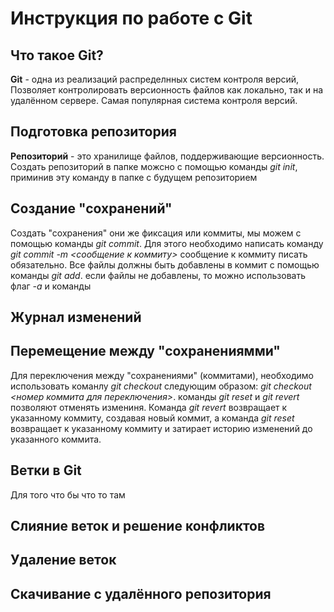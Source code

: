 # Инструкция по работе с Git

## Что такое Git?
**Git** - одна из реализаций распределнных систем контроля версий, Позволяет контролировать версионность файлов как локально, так и на удалённом сервере. Самая популярная система контроля версий.



## Подготовка репозитория 
**Репозиторий** - это хранилище файлов, поддерживающие версионность. Создать репозиторий в папке можсно с помощью команды *git init*, приминив эту команду в папке с будущем репозиторием 


## Создание "сохранений" 
Создать "сохранения" они же фиксация или коммиты, мы можем с помощью команды *git commit*. Для этого необходимо написать команду *git commit -m <сообщение к коммиту>* сообщение к коммиту писать обязательно. Все файлы должны быть добавлены в коммит с помощью команды *git add*. если файлы не добавлены, то можно использовать флаг *-а* и команды  

## Журнал изменений 

## Перемещение между "сохранениямми"
Для переключения между "сохранениями" (коммитами), необходимо использовать команлу *git checkout* следующим образом: *git checkout <номер коммита для переключения>*.
команды *git reset* и *git revert* позволяют отменять измениня. Команда *git revert* возвращает к указанному коммиту, создавая новый коммит, а команда *git reset* возвращает к указанному коммиту и затирает историю изменений до указанного коммита.

## Ветки в Git

Для того что бы что то там

## Слияние веток и решение конфликтов 

## Удаление веток

## Скачивание с удалённого репозитория 

## 